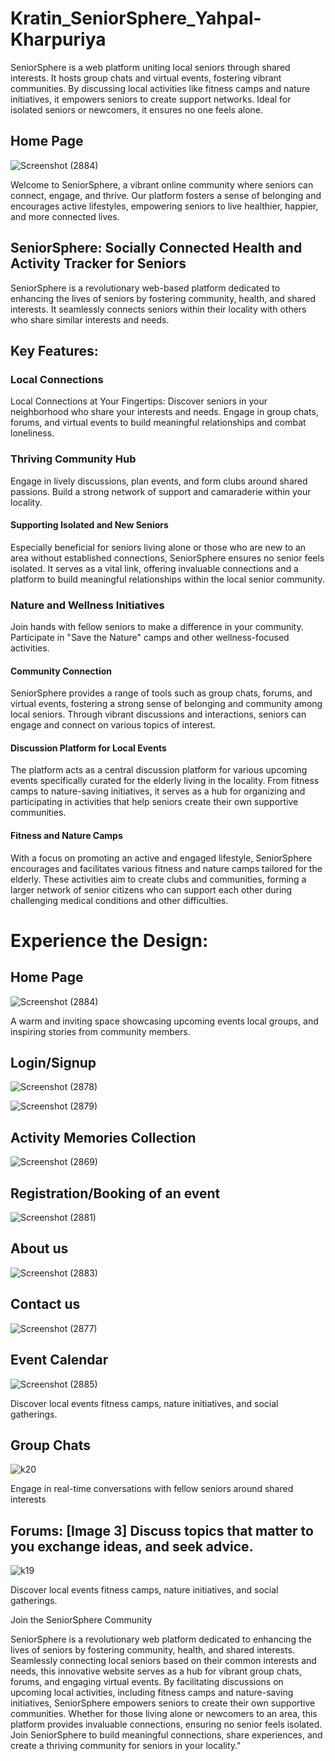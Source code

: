 # Kratin_SeniorSphere_Yahpal-Kharpuriya
SeniorSphere is a web platform uniting local seniors through shared interests. It hosts group chats and virtual events, fostering vibrant communities. By discussing local activities like fitness camps and nature initiatives, it empowers seniors to create support networks. Ideal for isolated seniors or newcomers, it ensures no one feels alone.

## Home Page


![Screenshot (2884)](https://github.com/Yashpalk692/Kratin_SeniorSphere_Yahpal-Kharpuriya/assets/92738357/62f13fc8-47b1-46f8-ba4a-445ef22f5b8c)


Welcome to SeniorSphere, a vibrant online community where seniors can connect, engage, and thrive. Our platform fosters a sense of belonging and encourages active lifestyles, empowering seniors to live healthier, happier, and more connected lives.

## SeniorSphere: Socially Connected Health and Activity Tracker for Seniors

SeniorSphere is a revolutionary web-based platform dedicated to enhancing the lives of seniors by fostering community, health, and shared interests. It seamlessly connects seniors within their locality with others who share similar interests and needs.

## Key Features:

### Local Connections
Local Connections at Your Fingertips: Discover seniors in your neighborhood who share your interests and needs. Engage in group chats, forums, and virtual events to build meaningful relationships and combat loneliness.

### Thriving Community Hub
Engage in lively discussions, plan events, and form clubs around shared passions. Build a strong network of support and camaraderie within your locality.

#### Supporting Isolated and New Seniors
Especially beneficial for seniors living alone or those who are new to an area without established connections, SeniorSphere ensures no senior feels isolated. It serves as a vital link, offering invaluable connections and a platform to build meaningful relationships within the local senior community.

### Nature and Wellness Initiatives
Join hands with fellow seniors to make a difference in your community. Participate in "Save the Nature" camps and other wellness-focused activities.

#### Community Connection
SeniorSphere provides a range of tools such as group chats, forums, and virtual events, fostering a strong sense of belonging and community among local seniors. Through vibrant discussions and interactions, seniors can engage and connect on various topics of interest.

#### Discussion Platform for Local Events
The platform acts as a central discussion platform for various upcoming events specifically curated for the elderly living in the locality. From fitness camps to nature-saving initiatives, it serves as a hub for organizing and participating in activities that help seniors create their own supportive communities.

#### Fitness and Nature Camps
With a focus on promoting an active and engaged lifestyle, SeniorSphere encourages and facilitates various fitness and nature camps tailored for the elderly. These activities aim to create clubs and communities, forming a larger network of senior citizens who can support each other during challenging medical conditions and other difficulties.


# Experience the Design:

## Home Page 


![Screenshot (2884)](https://github.com/Yashpalk692/Kratin_SeniorSphere_Yahpal-Kharpuriya/assets/92738357/62f13fc8-47b1-46f8-ba4a-445ef22f5b8c)


A warm and inviting space showcasing upcoming events local groups, and inspiring stories from community members.

## Login/Signup


![Screenshot (2878)](https://github.com/Yashpalk692/Kratin_SeniorSphere_Yahpal-Kharpuriya/assets/92738357/780834ce-5c98-4878-b5c8-c022cdc8fd3f)


![Screenshot (2879)](https://github.com/Yashpalk692/Kratin_SeniorSphere_Yahpal-Kharpuriya/assets/92738357/8a5afec0-be89-4d99-b7c7-dcc64b9a0205)


## Activity Memories Collection 


![Screenshot (2869)](https://github.com/Yashpalk692/Kratin_SeniorSphere_Yahpal-Kharpuriya/assets/92738357/d9a7aea3-284e-4923-a0f3-824d9e20de2d)


## Registration/Booking of an event


![Screenshot (2881)](https://github.com/Yashpalk692/Kratin_SeniorSphere_Yahpal-Kharpuriya/assets/92738357/995d6f18-98ba-4068-9a10-c88f68c4a570)


## About us


![Screenshot (2883)](https://github.com/Yashpalk692/Kratin_SeniorSphere_Yahpal-Kharpuriya/assets/92738357/e537ed06-6831-43fe-b9ab-8908436f9fa1)


## Contact us


![Screenshot (2877)](https://github.com/Yashpalk692/Kratin_SeniorSphere_Yahpal-Kharpuriya/assets/92738357/54995525-5260-4608-a9c9-7129ebc6c4dc)


## Event Calendar 


![Screenshot (2885)](https://github.com/Yashpalk692/Kratin_SeniorSphere_Yahpal-Kharpuriya/assets/92738357/e4c1fe90-9af8-414a-84e4-8f20844857e9)


Discover local events fitness camps, nature initiatives, and social gatherings.


## Group Chats


![k20](https://github.com/Yashpalk692/Kratin_SeniorSphere_Yahpal-Kharpuriya/assets/92738357/c4a88d24-7675-4fe6-9c3a-8fa9bac4f769)


Engage in real-time conversations with fellow seniors around shared interests


## Forums: [Image 3] Discuss topics that matter to you exchange ideas, and seek advice.


![k19](https://github.com/Yashpalk692/Kratin_SeniorSphere_Yahpal-Kharpuriya/assets/92738357/e38653a5-3ff7-4a87-961f-9b5822389f8d)


Discover local events fitness camps, nature initiatives, and social gatherings.


Join the SeniorSphere Community

SeniorSphere is a revolutionary web platform dedicated to enhancing the lives of seniors by fostering community, health, and shared interests. Seamlessly connecting local seniors based on their common interests and needs, this innovative website serves as a hub for vibrant group chats, forums, and engaging virtual events. By facilitating discussions on upcoming local activities, including fitness camps and nature-saving initiatives, SeniorSphere empowers seniors to create their own supportive communities. Whether for those living alone or newcomers to an area, this platform provides invaluable connections, ensuring no senior feels isolated. Join SeniorSphere to build meaningful connections, share experiences, and create a thriving community for seniors in your locality."
